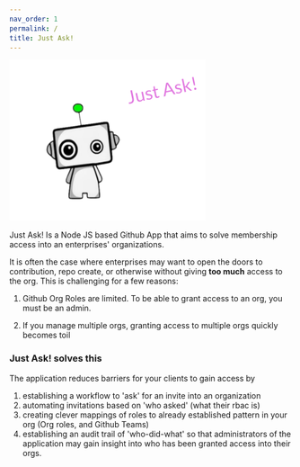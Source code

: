 ```yaml
---
nav_order: 1
permalink: /
title: Just Ask!
---
```

![just-ask](./images/brand.png)

Just Ask! Is a Node JS based Github App that aims to solve membership access into an enterprises' organizations. 

It is often the case where enterprises may want to open the doors to contribution, repo create, or otherwise without giving __too much__ access to the org. This is challenging for a few reasons:

1. Github Org Roles are limited. To be able to grant access to an org, you must be an admin. 

2. If you manage multiple orgs, granting access to multiple orgs quickly becomes toil

### Just Ask! solves this

The application reduces barriers for your clients to gain access by

1. establishing a workflow to 'ask' for an invite into an organization
2. automating invitations based on 'who asked' (what their rbac is)
3. creating clever mappings of roles to already established pattern in your org (Org roles, and Github Teams)
4. establishing an audit trail of 'who-did-what' so that administrators of the application may gain insight into who has been granted access into their orgs. 

